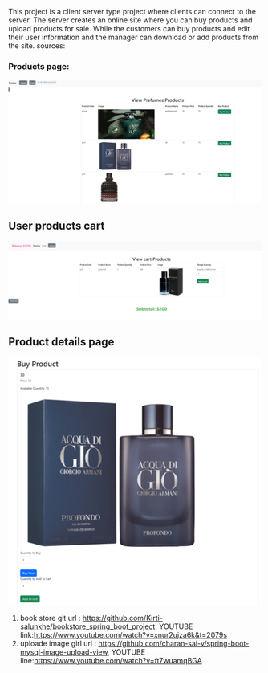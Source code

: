 This project is a client server type project where clients can connect to the server. The server creates an online site where you can buy products and upload products for sale. 
While the customers can buy products and edit their user information and the manager can download or add products from the site.
sources:


### Products page:
![Products page](pics/pic1.png)
## User products cart
![User products cart ](pics/pic2.png)
## Product details page
![Product details page](pics/pic3.png)

1) book store git url : https://github.com/Kirti-salunkhe/bookstore_spring_boot_project, YOUTUBE link:https://www.youtube.com/watch?v=xnur2ujza6k&t=2079s
2) uploade image girl url : https://github.com/charan-sai-v/spring-boot-mysql-image-upload-view, YOUTUBE line:https://www.youtube.com/watch?v=ft7wuamqBGA
